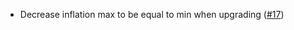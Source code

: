 - Decrease inflation max to be equal to min when upgrading
  ([\#17](https://github.com/oraichain/wasmd/issues/17))